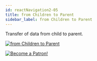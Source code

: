 ```yaml
---
id: reactNavigation2-05
title: from Children to Parent
sidebar_label: from Children to Parent
---
```


Transfer of data from child to parent.

[![from Children to Parent](/img/rn2/05.gif)](https://youtu.be/OnudmpxY6nU)

[![Become a Patron!](/img/logo/patreon.jpg)](https://www.patreon.com/bePatron?u=31769291)
